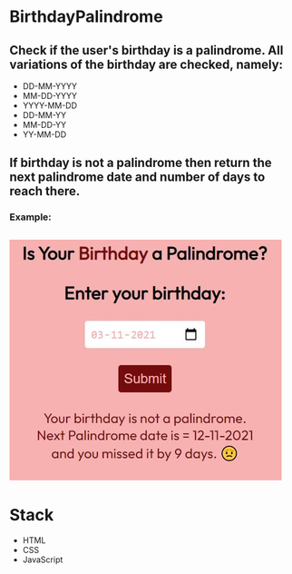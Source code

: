 # BirthdayPalindrome

## Check if the user's birthday is a palindrome. All variations of the birthday are checked, namely:

* DD-MM-YYYY
* MM-DD-YYYY
* YYYY-MM-DD
* DD-MM-YY
* MM-DD-YY
* YY-MM-DD

## If birthday is not a palindrome then return the next palindrome date and number of days to reach there. 

### Example:

![snapshot](docs/Capture.JPG)
---

# Stack

* HTML
* CSS
* JavaScript
